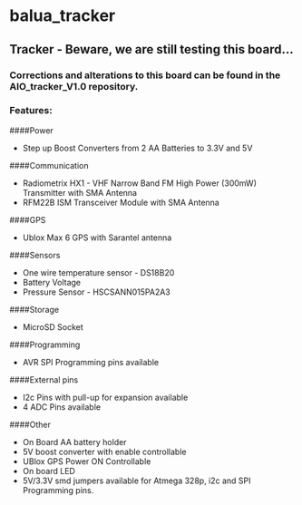 balua_tracker
=============

## Tracker - Beware, we are still testing this board...

### Corrections and alterations to this board can be found in the AIO_tracker_V1.0 repository.


### Features:

####Power
- Step up Boost Converters from 2 AA Batteries to 3.3V and 5V

####Communication
- Radiometrix HX1 - VHF Narrow Band FM High Power (300mW) Transmitter with SMA Antenna
- RFM22B ISM Transceiver Module with SMA Antenna

####GPS
- Ublox Max 6 GPS with Sarantel antenna

####Sensors
- One wire temperature sensor - DS18B20
- Battery Voltage
- Pressure Sensor - HSCSANN015PA2A3 

####Storage
- MicroSD Socket

####Programming
- AVR SPI Programming pins available

####External pins
- I2c Pins with pull-up for expansion available
- 4 ADC Pins available

####Other
- On Board AA battery holder
- 5V boost converter with enable controllable
- UBlox GPS Power ON Controllable
- On board LED
- 5V/3.3V smd jumpers available for Atmega 328p, i2c and SPI Programming pins.

